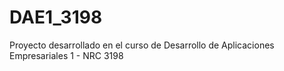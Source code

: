 # DAE1_3198
Proyecto desarrollado en el curso de Desarrollo de Aplicaciones Empresariales 1 - NRC 3198
